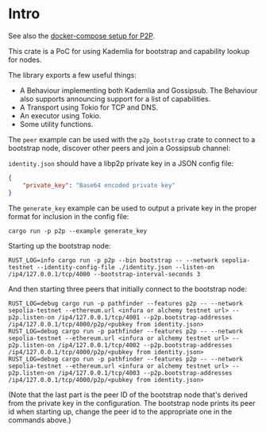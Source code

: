 # Intro

See also the [docker-compose setup for P2P](../../nodes/).

This crate is a PoC for using Kademlia for bootstrap and capability lookup for nodes.

The library exports a few useful things:

- A Behaviour implementing both Kademlia and Gossipsub. The Behaviour also supports announcing support for a list of capabilities.
- A Transport using Tokio for TCP and DNS.
- An executor using Tokio.
- Some utility functions.

The `peer` example can be used with the `p2p_bootstrap` crate to connect to a bootstrap node, discover other peers and join a Gossipsub channel:

`identity.json` should have a libp2p private key in a JSON config file:

```json
{
    "private_key": "Base64 encoded private key"
}
```

The `generate_key` example can be used to output a private key in the proper format for inclusion in the config file:

```shell
cargo run -p p2p --example generate_key
```

Starting up the bootstrap node:

```shell
RUST_LOG=info cargo run -p p2p --bin bootstrap -- --network sepolia-testnet --identity-config-file ./identity.json --listen-on /ip4/127.0.0.1/tcp/4000 --bootstrap-interval-seconds 3
````

And then starting three peers that initially connect to the bootstrap node:

```shell
RUST_LOG=debug cargo run -p pathfinder --features p2p -- --network sepolia-testnet --ethereum.url <infura or alchemy testnet url> --p2p.listen-on /ip4/127.0.0.1/tcp/4001 --p2p.bootstrap-addresses /ip4/127.0.0.1/tcp/4000/p2p/<pubkey from identity.json>
RUST_LOG=debug cargo run -p pathfinder --features p2p -- --network sepolia-testnet --ethereum.url <infura or alchemy testnet url> --p2p.listen-on /ip4/127.0.0.1/tcp/4002 --p2p.bootstrap-addresses /ip4/127.0.0.1/tcp/4000/p2p/<pubkey from identity.json>
RUST_LOG=debug cargo run -p pathfinder --features p2p -- --network sepolia-testnet --ethereum.url <infura or alchemy testnet url> --p2p.listen-on /ip4/127.0.0.1/tcp/4003 --p2p.bootstrap-addresses /ip4/127.0.0.1/tcp/4000/p2p/<pubkey from identity.json>
```

(Note that the last part is the peer ID of the bootstrap node that's derived from the private key in the configuration. The bootstrap node prints its peer id when starting up, change the peer id to the appropriate one in the commands above.)
